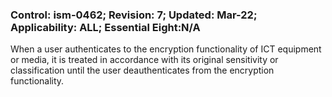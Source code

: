 ### Control: ism-0462; Revision: 7; Updated: Mar-22; Applicability: ALL; Essential Eight:N/A
<p>When a user authenticates to the encryption functionality of ICT equipment or media, it is treated in accordance with its original sensitivity or classification until the user deauthenticates from the encryption functionality.</p>